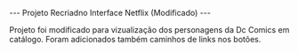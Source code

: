 --- Projeto Recriadno Interface Netflix (Modificado) ---

Projeto foi modificado para vizualização dos personagens da Dc Comics em catálogo.
Foram adicionados também caminhos de links nos botões.
